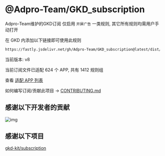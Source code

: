 # @Adpro-Team/GKD_subscription

Adpro-Team维护的GKD订阅 仅启用 `开屏广告` 一类规则, 其它所有规则均需用户手动打开

在 GKD 内添加以下链接即可使用此规则

```txt
https://fastly.jsdelivr.net/gh/Adpro-Team/GKD_subscription@latest/dist/Adpro_gkd.json5
```

当前版本: v8

当前订阅文件已适配 624 个 APP, 共有 1412 规则组

查看 [适配 APP 列表](./AppList.md)

如何编写订阅/贡献此项目 -> [CONTRIBUTING.md](./CONTRIBUTING.md)

## 感谢以下开发者的贡献

![img](https://contrib.rocks/image?repo=Adpro-Team/GKD_subscription&_v=8)

## 感谢以下项目

[gkd-kit/subscription](https://github.com/gkd-kit/subscription)
